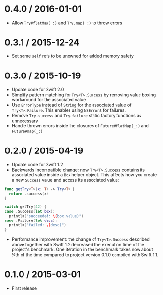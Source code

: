# 0.4.0 / 2016-01-01

* Allow `Try#flatMap(_:)` and `Try.map(_:)` to throw errors

# 0.3.1 / 2015-12-24

* Set some `self` refs to be unowned for added memory safety

# 0.3.0 / 2015-10-19

* Update code for Swift 2.0
* Simplify pattern matching for `Try<T>.Success` by removing value
  boxing workaround for the associated value
* Use `ErrorType` instead of `String` for the associated value of
  `Try<T>.Failure`. This enables using `NSError`s for failures.
* Remove `Try.success` and `Try.failure` static factory functions as
  unnecessary
* Handle thrown errors inside the closures of `Future#flatMap(_:)`
  and `Future#map(_:)`

# 0.2.0 / 2015-04-19

* Update code for Swift 1.2
* Backwards incompatible change: now `Try<T>.Success` contains its
  associated value inside a `Box` helper object. This affects how
  you create a new `Success` value and access its associated value:

```swift
func getTry<T>(x: T) -> Try<T> {
  return .success(x)
}

switch getTry(42) {
case .Success(let box):
  println("succeeded: \(box.value)")
case .Failure(let desc):
  println("failed: \(desc)")
}
```

* Performance improvement: the change of `Try<T>.Success` described
  above together with Swift 1.2 decreased the execution time of the
  project's benchmark. One iteration in the benchmark takes now about
  ¼th of the time compared to project version 0.1.0 compiled with
  Swift 1.1.

# 0.1.0 / 2015-03-01

* First release
